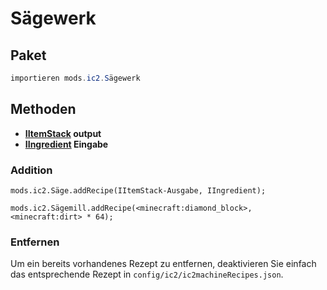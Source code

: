 # Sägewerk

## Paket

```java
importieren mods.ic2.Sägewerk
```

## Methoden

- **[IItemStack](/Vanilla/Items/IItemStack/) output**
- **[IIngredient](/Vanilla/Variable_Types/IIngredient/) Eingabe**

### Addition

```zenscript
mods.ic2.Säge.addRecipe(IItemStack-Ausgabe, IIngredient);

mods.ic2.Sägemill.addRecipe(<minecraft:diamond_block>, <minecraft:dirt> * 64);
```

### Entfernen

Um ein bereits vorhandenes Rezept zu entfernen, deaktivieren Sie einfach das entsprechende Rezept in `config/ic2/ic2machineRecipes.json`.